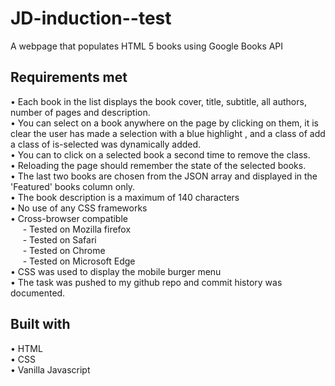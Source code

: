 # JD-induction--test

  A webpage that populates HTML 5 books using Google Books API 
  
  
 ## Requirements met
  
• Each book in the list  displays the book cover, title, subtitle, all authors, number of pages and description.</br>
• You can select on a book anywhere on the page by clicking on them, it is  clear the user has made a selection with a blue highlight , and a class of  add a class of is-selected was dynamically added.</br>
• You can to click on a selected book a second time to remove the class.</br>
• Reloading the page should remember the state of the selected books.</br>
• The last two books are chosen from the JSON array and displayed  in the 'Featured' books column only.</br>
• The book description is a maximum of 140 characters</br>
• No use of any CSS frameworks </br>
• Cross-browser compatible </br>
  &nbsp;&nbsp;&nbsp;&nbsp; - Tested on Mozilla firefox</br>
  &nbsp;&nbsp;&nbsp;&nbsp; - Tested on Safari</br>
  &nbsp;&nbsp;&nbsp;&nbsp; - Tested on Chrome</br>
  &nbsp;&nbsp;&nbsp;&nbsp; - Tested on Microsoft Edge  
•  CSS was used to display the mobile burger menu</br>
•  The task was pushed  to my github repo and commit history was documented.</br>

  
##  Built with
 
• HTML</br>
• CSS</br>
• Vanilla Javascript</br>
 
